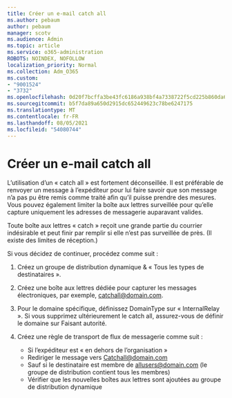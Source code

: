 ```yaml
---
title: Créer un e-mail catch all
ms.author: pebaum
author: pebaum
manager: scotv
ms.audience: Admin
ms.topic: article
ms.service: o365-administration
ROBOTS: NOINDEX, NOFOLLOW
localization_priority: Normal
ms.collection: Adm_O365
ms.custom:
- "9001524"
- "3732"
ms.openlocfilehash: 0d20f7bcffa3be43fc6186a938bf4a7338722f5cd225b860da6357398db26a69
ms.sourcegitcommit: b5f7da89a650d2915dc652449623c78be6247175
ms.translationtype: MT
ms.contentlocale: fr-FR
ms.lasthandoff: 08/05/2021
ms.locfileid: "54080744"
---
```

# <a name="create-an-email-catch-all"></a>Créer un e-mail catch all

L’utilisation d’un « catch all » est fortement déconseillée. Il est préférable de renvoyer un message à l’expéditeur pour lui faire savoir que son message n’a pas pu être remis comme traité afin qu’il puisse prendre des mesures. Vous pouvez également limiter la boîte aux lettres surveillée pour qu’elle capture uniquement les adresses de messagerie auparavant valides. 

Toute boîte aux lettres « catch » reçoit une grande partie du courrier indésirable et peut finir par remplir si elle n’est pas surveillée de près. (Il existe des limites de réception.) 

Si vous décidez de continuer, procédez comme suit :

1. Créez un groupe de distribution dynamique & « Tous les types de destinataires ».

2. Créez une boîte aux lettres dédiée pour capturer les messages électroniques, par exemple, catchall@domain.com.

3. Pour le domaine spécifique, définissez DomainType sur « InternalRelay ». Si vous supprimez ultérieurement le catch all, assurez-vous de définir le domaine sur Faisant autorité.

4. Créez une règle de transport de flux de messagerie comme suit :

    - Si l’expéditeur est « en dehors de l’organisation »
    - Rediriger le message vers Catchall@domain.com
    - Sauf si le destinataire est membre de allusers@domain.com (le groupe de distribution contient tous les membres)
    - Vérifier que les nouvelles boîtes aux lettres sont ajoutées au groupe de distribution dynamique
